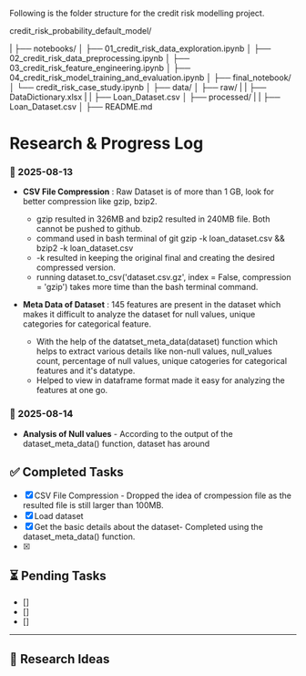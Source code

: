 Following is the folder structure for the credit risk modelling project.

credit_risk_probability_default_model/

|
├── notebooks/
│   ├── 01_credit_risk_data_exploration.ipynb
│   ├── 02_credit_risk_data_preprocessing.ipynb
│   ├── 03_credit_risk_feature_engineering.ipynb
│   ├── 04_credit_risk_model_training_and_evaluation.ipynb
│
├── final_notebook/
│   └── credit_risk_case_study.ipynb
│
├── data/
│   ├── raw/
|   |   ├── DataDictionary.xlsx
|   |   ├── Loan_Dataset.csv
│   ├── processed/
|   |   ├── Loan_Dataset.csv
│
├── README.md



# Research & Progress Log

### 📅 2025-08-13

- **CSV File Compression** : Raw Dataset is of more than 1 GB, look for better compression like gzip, bzip2.
    - gzip resulted in 326MB and bzip2 resulted in 240MB file. Both cannot be pushed
    to github.
    - command used in bash terminal of git
        gzip -k loan_dataset.csv
        &&
        bzip2 -k loan_dataset.csv
    - -k resulted in keeping the original final and creating the desired compressed 
    version.
    - running dataset.to_csv('dataset.csv.gz', index = False, compression = 'gzip') takes more time than the bash terminal command.

 - **Meta Data of Dataset** : 145 features are present in the dataset which makes it difficult to analyze the dataset for null values, unique categories for categorical feature.
    - With the help of the datatset_meta_data(dataset) function which helps to extract various details like non-null values, null_values count, percentage of null values, 
    unique catogeries for categorical features and it's datatype. 
    - Helped to view in dataframe format made it easy for analyzing the features at one go. 

### 📅 2025-08-14

- **Analysis of Null values** - According to the output of the dataset_meta_data() function, dataset has around 

## ✅ Completed Tasks
- [x] CSV File Compression - Dropped the idea of crompession file as the resulted file is still larger than 100MB.
- [x] Load dataset
- [x] Get the basic details about the dataset-  Completed using the dataset_meta_data() function.
- [x]

## ⏳ Pending Tasks
- []
- []
- []

---

## 🧠 Research Ideas


